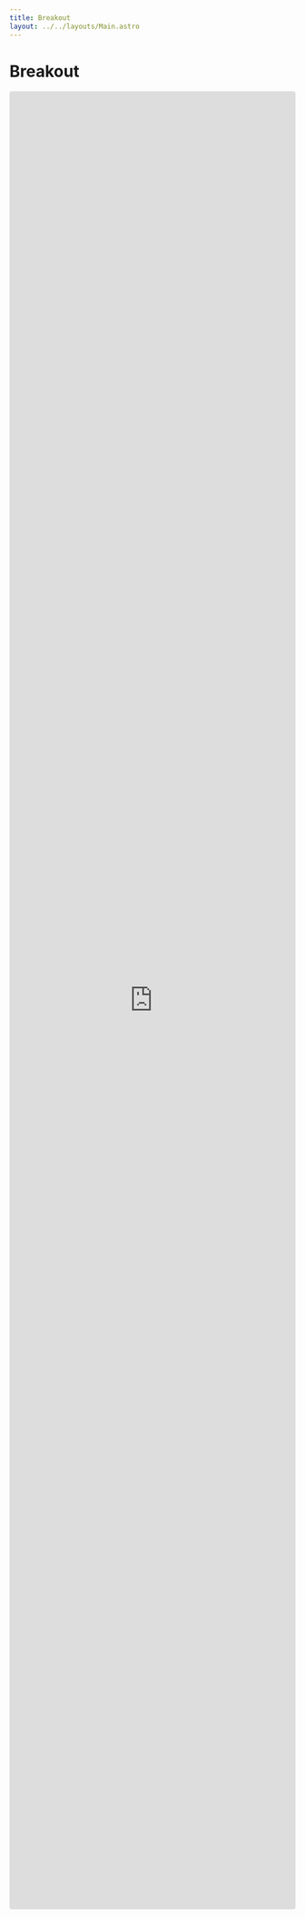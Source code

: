 ```yaml
---
title: Breakout
layout: ../../layouts/Main.astro
---
```


# Breakout

<iframe
  src="https://codesandbox.io/embed/github/mattjennings/solid-phaser/tree/main/examples/breakout?view=preview"
  style="width:100%; height:80vh; border:0; border-radius: 4px; overflow:hidden;"
  sandbox="allow-forms allow-modals allow-popups allow-presentation allow-same-origin allow-scripts"
></iframe>
